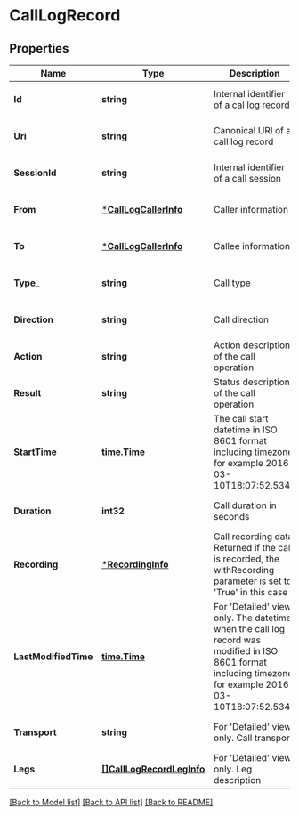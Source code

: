 # CallLogRecord

## Properties
Name | Type | Description | Notes
------------ | ------------- | ------------- | -------------
**Id** | **string** | Internal identifier of a cal log record | [optional] [default to null]
**Uri** | **string** | Canonical URI of a call log record | [optional] [default to null]
**SessionId** | **string** | Internal identifier of a call session | [optional] [default to null]
**From** | [***CallLogCallerInfo**](CallLogCallerInfo.md) | Caller information | [optional] [default to null]
**To** | [***CallLogCallerInfo**](CallLogCallerInfo.md) | Callee information | [optional] [default to null]
**Type_** | **string** | Call type | [optional] [default to null]
**Direction** | **string** | Call direction | [optional] [default to null]
**Action** | **string** | Action description of the call operation | [optional] [default to null]
**Result** | **string** | Status description of the call operation | [optional] [default to null]
**StartTime** | [**time.Time**](time.Time.md) | The call start datetime in ISO 8601 format including timezone, for example 2016-03-10T18:07:52.534Z | [optional] [default to null]
**Duration** | **int32** | Call duration in seconds | [optional] [default to null]
**Recording** | [***RecordingInfo**](RecordingInfo.md) | Call recording data. Returned if the call is recorded, the withRecording parameter is set to &#39;True&#39; in this case | [optional] [default to null]
**LastModifiedTime** | [**time.Time**](time.Time.md) | For &#39;Detailed&#39; view only. The datetime when the call log record was modified in ISO 8601 format including timezone, for example 2016-03-10T18:07:52.534Z | [optional] [default to null]
**Transport** | **string** | For &#39;Detailed&#39; view only. Call transport | [optional] [default to null]
**Legs** | [**[]CallLogRecordLegInfo**](CallLogRecordLegInfo.md) | For &#39;Detailed&#39; view only. Leg description | [default to null]

[[Back to Model list]](../README.md#documentation-for-models) [[Back to API list]](../README.md#documentation-for-api-endpoints) [[Back to README]](../README.md)


